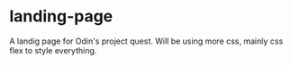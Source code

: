 # landing-page
A landig page for Odin's project quest.
Will be using more css, mainly css flex to style everything.
